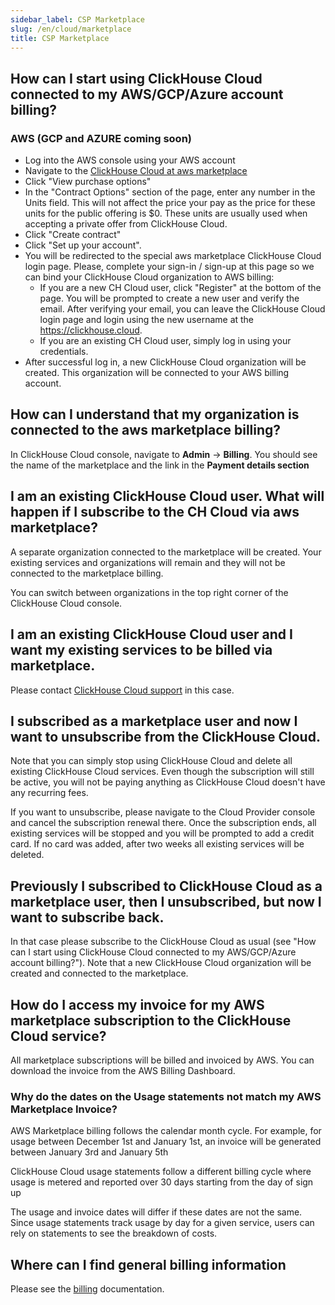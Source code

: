 ```yaml
---
sidebar_label: CSP Marketplace
slug: /en/cloud/marketplace
title: CSP Marketplace
---
```


## How can I start using ClickHouse Cloud connected to my AWS/GCP/Azure account billing?

### AWS (GCP and AZURE coming soon)

- Log into the AWS console using your AWS account
- Navigate to the [ClickHouse Cloud at aws marketplace](https://aws.amazon.com/marketplace/pp/prodview-jettukeanwrfc)
- Click "View purchase options"
- In the "Contract Options" section of the page, enter any number in the Units field. This will not affect the price your pay as the price for these units for the public offering is $0. These units are usually used when accepting a private offer from ClickHouse Cloud.
- Click "Create contract"
- Click "Set up your account".
- You will be redirected to the special aws marketplace ClickHouse Cloud login page. Please, complete your sign-in / sign-up at this page so we can bind your ClickHouse Cloud organization to AWS billing:
  - If you are a new CH Cloud user, click "Register" at the bottom of the page. You will be prompted to create a new user and verify the email. After verifying your email, you can leave the ClickHouse Cloud login page and login using the new username at the https://clickhouse.cloud.
  - If you are an existing CH Cloud user, simply log in using your credentials.
- After successful log in, a new ClickHouse Cloud organization will be created. This organization will be connected to your AWS billing account.

## How can I understand that my organization is connected to the aws marketplace billing?

In ClickHouse Cloud console, navigate to **Admin** -> **Billing**. You should see the name of the marketplace and the link in the **Payment details section**

## I am an existing ClickHouse Cloud user. What will happen if I subscribe to the CH Cloud via aws marketplace?

A separate organization connected to the marketplace will be created. Your existing services and organizations will remain and they will not be connected to the marketplace billing.

You can switch between organizations in the top right corner of the ClickHouse Cloud console.

## I am an existing ClickHouse Cloud user and I want my existing services to be billed via marketplace.

Please contact [ClickHouse Cloud support](https://clickhouse.cloud/support) in this case.

## I subscribed as a marketplace user and now I want to unsubscribe from the ClickHouse Cloud.

Note that you can simply stop using ClickHouse Cloud and delete all existing ClickHouse Cloud services. Even though the subscription will still be active, you will not be paying anything as ClickHouse Cloud doesn't have any recurring fees.

If you want to unsubscribe, please navigate to the Cloud Provider console and cancel the subscription renewal there. Once the subscription ends, all existing services will be stopped and you will be prompted to add a credit card. If no card was added, after two weeks all existing services will be deleted.

## Previously I subscribed to ClickHouse Cloud as a marketplace user, then I unsubscribed, but now I want to subscribe back.

In that case please subscribe to the ClickHouse Cloud as usual (see "How can I start using ClickHouse Cloud connected to my AWS/GCP/Azure account billing?"). Note that a new ClickHouse Cloud organization will be created and connected to the marketplace.

## How do I access my invoice for my AWS marketplace subscription to the ClickHouse Cloud service?

All marketplace subscriptions will be billed and invoiced by AWS. You can download the invoice from the AWS Billing Dashboard.

### Why do the dates on the Usage statements not match my AWS Marketplace Invoice?

AWS Marketplace billing follows the calendar month cycle.  For example, for usage between December 1st and January 1st, an invoice will be generated between January 3rd and January 5th

ClickHouse Cloud usage statements follow a different billing cycle where usage is metered and reported over 30 days starting from the day of sign up

The usage and invoice dates will differ if these dates are not the same. Since usage statements track usage by day for a given service, users can rely on statements to see the breakdown of costs.

## Where can I find general billing information

Please see the [billing](/docs/en/cloud/manage/billing.md) documentation.
